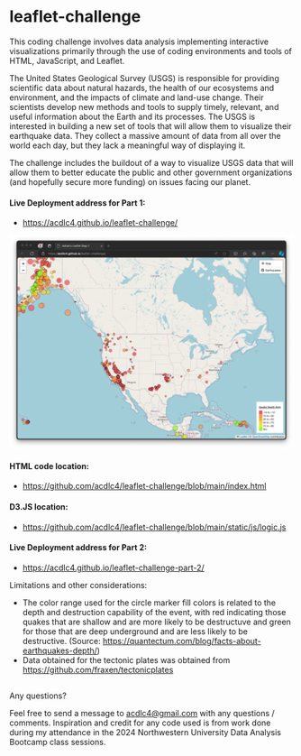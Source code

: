 # leaflet-challenge

This coding challenge involves data analysis implementing interactive visualizations primarily through the use of coding environments and tools of HTML, JavaScript, and Leaflet.

The United States Geological Survey (USGS) is responsible for providing scientific data about natural hazards, the health of our ecosystems and environment, and the impacts of climate and land-use change. Their scientists develop new methods and tools to supply timely, relevant, and useful information about the Earth and its processes. The USGS is interested in building a new set of tools that will allow them to visualize their earthquake data. They collect a massive amount of data from all over the world each day, but they lack a meaningful way of displaying it.

The challenge includes the buildout of a way to visualize USGS data that will allow them to better educate the public and other government organizations (and hopefully secure more funding) on issues facing our planet.

#### Live Deployment address for Part 1:
- https://acdlc4.github.io/leaflet-challenge/

![Screen capture of live website](https://github.com/acdlc4/leaflet-challenge/blob/main/Images/PageDeployment.png)

#### HTML code location:
- https://github.com/acdlc4/leaflet-challenge/blob/main/index.html

#### D3.JS location:
- https://github.com/acdlc4/leaflet-challenge/blob/main/static/js/logic.js

#### Live Deployment address for Part 2:
- https://acdlc4.github.io/leaflet-challenge-part-2/

Limitations and other considerations:
- The color range used for the circle marker fill colors is related to the depth and destruction capability of the event, with red indicating those quakes that are shallow and are more likely to be destructuve and green for those that are deep underground and are less likely to be destructive. (Source: https://quantectum.com/blog/facts-about-earthquakes-depth/)
- Data obtained for the tectonic plates was obtained from https://github.com/fraxen/tectonicplates

##
Any questions?

Feel free to send a message to acdlc4@gmail.com with any questions / comments. Inspiration and credit for any code used is from work done during my attendance in the 2024 Northwestern University Data Analysis Bootcamp class sessions.

